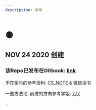 ```yaml
---
description: 半年
---
```


# ⚉

## NOV 24 2020 创建

### 该Repo已发布在Gitbook: [link](https://heygum97.gitbook.io/cj-android/)



不在家时的参考资料: [CS\_NOTE](http://www.cyc2018.xyz/) & 微信读书

一些方法论, 前进的方向参考学姐: [777](https://hishark777.gitbook.io/777-interview-notes/)



..

